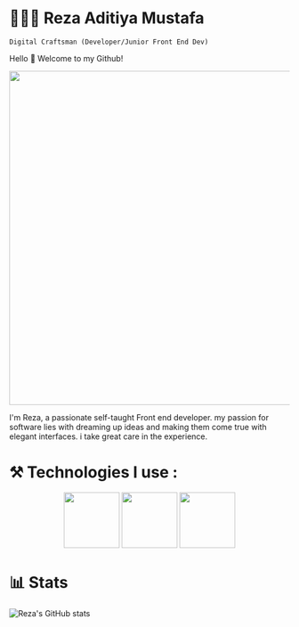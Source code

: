 # 👨🏻‍💻  Reza Aditiya Mustafa

`Digital Craftsman (Developer/Junior Front End Dev)`

Hello 👋 Welcome to my Github!

<p align='center'>
<img src="https://media.giphy.com/media/3oz8xsaLjLVqVXr3tS/giphy.gif" width="600">
</p>

I'm Reza, a passionate self-taught Front end developer. my passion for software lies with dreaming up ideas and making them come true with elegant interfaces. i take great care in the experience.

# ⚒ Technologies I use :
<p align="center">
<img src="https://media.giphy.com/media/ln7z2eWriiQAllfVcn/giphy.gif" width="100" height="100">
<img src="https://media.giphy.com/media/eNAsjO55tPbgaor7ma/giphy.gif" width="100" height="100">
<img src="https://media.giphy.com/media/du3J3cXyzhj75IOgvA/giphy.gif" width="100" height="100">
</p>

#

# 📊 Stats
![Reza's GitHub stats](https://github-readme-stats.vercel.app/api?username=xenturion111&show_icons=true&theme=github_dark)
